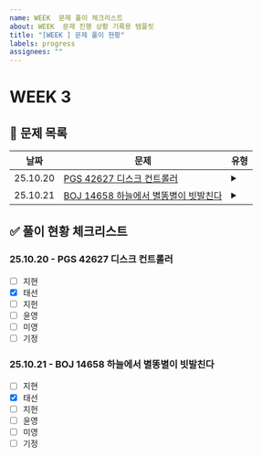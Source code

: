```yaml
---
name: WEEK  문제 풀이 체크리스트
about: WEEK  문제 진행 상황 기록용 템플릿
title: "[WEEK ] 문제 풀이 현황"
labels: progress
assignees: ""
---
```


# WEEK 3

## 📘 문제 목록

| 날짜 | 문제 | 유형 |
| ---- | ---- | ---- |
| 25.10.20 | [PGS 42627 디스크 컨트롤러](https://school.programmers.co.kr/learn/courses/30/lessons/42627) | <details><summary></summary>`우선순위 큐`</details> |
| 25.10.21 | [BOJ 14658 하늘에서 별똥별이 빗발친다](https://www.acmicpc.net/problem/14658) | <details><summary></summary>`브루트포스`</details> |
## ✅ 풀이 현황 체크리스트
### 25.10.20 - PGS 42627 디스크 컨트롤러

- [ ] 지현
- [x] 태선
- [ ] 지헌
- [ ] 윤영
- [ ] 미영
- [ ] 기정

### 25.10.21 - BOJ 14658 하늘에서 별똥별이 빗발친다

- [ ] 지현
- [x] 태선
- [ ] 지헌
- [ ] 윤영
- [ ] 미영
- [ ] 기정

